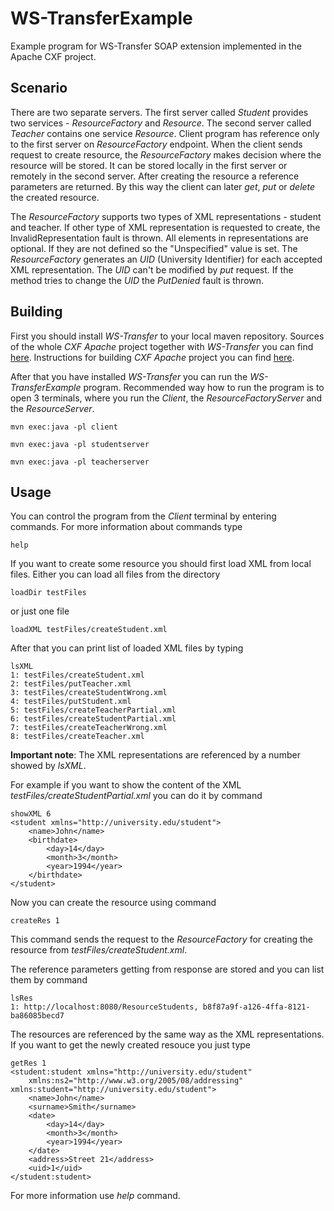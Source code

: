WS-TransferExample
==================

Example program for WS-Transfer SOAP extension implemented in the Apache CXF project.

Scenario
--------

There are two separate servers. The first server called *Student* provides two services - *ResourceFactory* and *Resource*. The second server called *Teacher* contains one service *Resource*. Client program has reference only to the first server on *ResourceFactory* endpoint. When the client sends request to create resource, the *ResourceFactory* makes decision where the resource will be stored. It can be stored locally in the first server or remotely in the second server. After creating the resource a reference parameters are returned. By this way the client can later *get*, *put* or *delete* the created resource.

The *ResourceFactory* supports two types of XML representations - student and teacher. If other type of XML representation is requested to create, the InvalidRepresentation fault is thrown. All elements in representations are optional. If they are not defined so the "Unspecified" value is set. The *ResourceFactory* generates an *UID* (University Identifier) for each accepted XML representation. The *UID* can't be modified by *put* request. If the method tries to change the *UID* the *PutDenied* fault is thrown.

Building
--------

First you should install *WS-Transfer* to your local maven repository. Sources of the whole *CXF Apache* project together with *WS-Transfer* you can find [here](https://github.com/dudaerich/cxf). Instructions for building *CXF Apache* project you can find [here](http://cxf.apache.org/building.html).

After that you have installed *WS-Transfer* you can run the *WS-TransferExample* program. Recommended way how to run the program is to open 3 terminals, where you run the *Client*, the *ResourceFactoryServer* and the *ResourceServer*.

```
mvn exec:java -pl client
```

```
mvn exec:java -pl studentserver
```

```
mvn exec:java -pl teacherserver
```

Usage
-----

You can control the program from the *Client* terminal by entering commands. For more information about commands type

```
help
```

If you want to create some resource you should first load XML from local files. Either you can load all files from the directory

```
loadDir testFiles
```

or just one file

```
loadXML testFiles/createStudent.xml
```

After that you can print list of loaded XML files by typing

```
lsXML
1: testFiles/createStudent.xml
2: testFiles/putTeacher.xml
3: testFiles/createStudentWrong.xml
4: testFiles/putStudent.xml
5: testFiles/createTeacherPartial.xml
6: testFiles/createStudentPartial.xml
7: testFiles/createTeacherWrong.xml
8: testFiles/createTeacher.xml

```

**Important note**: The XML representations are referenced by a number showed by *lsXML*.

For example if you want to show the content of the XML *testFiles/createStudentPartial.xml* you can do it by command

```
showXML 6
<student xmlns="http://university.edu/student">
    <name>John</name>
    <birthdate>
        <day>14</day>
        <month>3</month>
        <year>1994</year>
    </birthdate>
</student>
```
Now you can create the resource using command

```
createRes 1
```

This command sends the request to the *ResourceFactory* for creating the resource from *testFiles/createStudent.xml*.

The reference parameters getting from response are stored and you can list them by command

```
lsRes
1: http://localhost:8080/ResourceStudents, b8f87a9f-a126-4ffa-8121-ba86085becd7
```

The resources are referenced by the same way as the XML representations. If you want to get the newly created resouce you just type

```
getRes 1
<student:student xmlns="http://university.edu/student"
    xmlns:ns2="http://www.w3.org/2005/08/addressing" xmlns:student="http://university.edu/student">
    <name>John</name>
    <surname>Smith</surname>
    <date>
        <day>14</day>
        <month>3</month>
        <year>1994</year>
    </date>
    <address>Street 21</address>
    <uid>1</uid>
</student:student>
```

For more information use *help* command.
